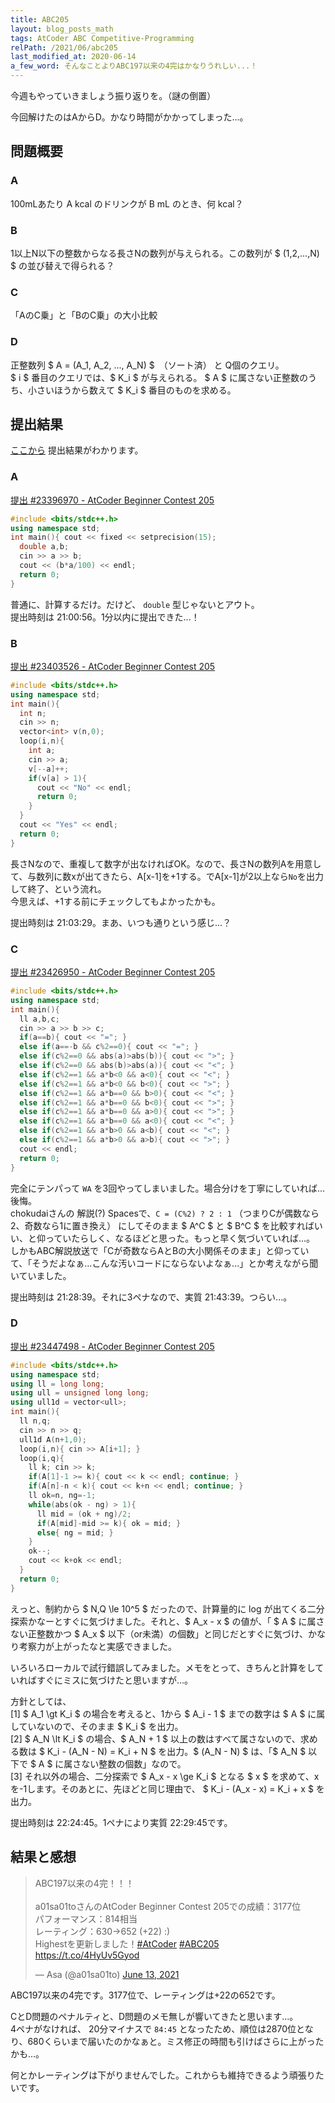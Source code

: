 ```yaml
---
title: ABC205
layout: blog_posts_math
tags: AtCoder ABC Competitive-Programming
relPath: /2021/06/abc205
last_modified_at: 2020-06-14
a_few_word: そんなことよりABC197以来の4完はかなりうれしい...！
---
```


今週もやっていきましょう振り返りを。（謎の倒置）

今回解けたのはAからD。かなり時間がかかってしまった...。

## 問題概要

### A
100mLあたり A kcal のドリンクが B mL のとき、何 kcal？

### B
1以上N以下の整数からなる長さNの数列が与えられる。この数列が $ (1,2,...,N) $ の並び替えで得られる？

### C
「AのC乗」と「BのC乗」の大小比較

### D
正整数列 $ A = (A_1, A_2, ..., A_N) $　（ソート済） と Q個のクエリ。<br>
$ i $ 番目のクエリでは、$ K_i $ が与えられる。 $ A $ に属さない正整数のうち、小さいほうから数えて $ K_i $ 番目のものを求める。

## 提出結果
[ここから](https://atcoder.jp/contests/abc205/submissions?f.User=a01sa01to) 提出結果がわかります。

### A
[提出 #23396970 - AtCoder Beginner Contest 205](https://atcoder.jp/contests/abc205/submissions/23396970)

```cpp
#include <bits/stdc++.h>
using namespace std;
int main(){ cout << fixed << setprecision(15);
  double a,b;
  cin >> a >> b;
  cout << (b*a/100) << endl;
  return 0;
}
```

普通に、計算するだけ。だけど、 `double` 型じゃないとアウト。<br>
提出時刻は 21:00:56。1分以内に提出できた...！

### B
[提出 #23403526 - AtCoder Beginner Contest 205](https://atcoder.jp/contests/abc205/submissions/23403526)

```cpp
#include <bits/stdc++.h>
using namespace std;
int main(){
  int n;
  cin >> n;
  vector<int> v(n,0);
  loop(i,n){
    int a;
    cin >> a;
    v[--a]++;
    if(v[a] > 1){
      cout << "No" << endl;
      return 0;
    }
  }
  cout << "Yes" << endl;
  return 0;
}
```

長さNなので、重複して数字が出なければOK。なので、長さNの数列Aを用意して、与数列に数xが出てきたら、A[x-1]を+1する。でA[x-1]が2以上なら`No`を出力して終了、という流れ。<br>
今思えば、+1する前にチェックしてもよかったかも。

提出時刻は 21:03:29。まあ、いつも通りという感じ...？

### C
[提出 #23426950 - AtCoder Beginner Contest 205](https://atcoder.jp/contests/abc205/submissions/23426950)

```cpp
#include <bits/stdc++.h>
using namespace std;
int main(){
  ll a,b,c;
  cin >> a >> b >> c;
  if(a==b){ cout << "="; }
  else if(a==-b && c%2==0){ cout << "="; }
  else if(c%2==0 && abs(a)>abs(b)){ cout << ">"; }
  else if(c%2==0 && abs(b)>abs(a)){ cout << "<"; }
  else if(c%2==1 && a*b<0 && a<0){ cout << "<"; }
  else if(c%2==1 && a*b<0 && b<0){ cout << ">"; }
  else if(c%2==1 && a*b==0 && b>0){ cout << "<"; }
  else if(c%2==1 && a*b==0 && b<0){ cout << ">"; }
  else if(c%2==1 && a*b==0 && a>0){ cout << ">"; }
  else if(c%2==1 && a*b==0 && a<0){ cout << "<"; }
  else if(c%2==1 && a*b>0 && a<b){ cout << "<"; }
  else if(c%2==1 && a*b>0 && a>b){ cout << ">"; }
  cout << endl;
  return 0;
}
```

完全にテンパって `WA` を3回やってしまいました。場合分けを丁寧にしていれば...後悔。<br>
chokudaiさんの 解説(?) Spacesで、`C = (C%2) ? 2 : 1` （つまりCが偶数なら2、奇数なら1に置き換え） にしてそのまま $ A^C $ と $ B^C $ を比較すればいい、と仰っていたらしく、なるほどと思った。もっと早く気づいていれば...。<br>
しかもABC解説放送で「Cが奇数ならAとBの大小関係そのまま」と仰っていて、「そうだよなぁ...こんな汚いコードにならないよなぁ...」とか考えながら聞いていました。

提出時刻は 21:28:39。それに3ペナなので、実質 21:43:39。つらい...。

### D
[提出 #23447498 - AtCoder Beginner Contest 205](https://atcoder.jp/contests/abc205/submissions/23447498)

```cpp
#include <bits/stdc++.h>
using namespace std;
using ll = long long;
using ull = unsigned long long;
using ull1d = vector<ull>;
int main(){
  ll n,q;
  cin >> n >> q;
  ull1d A(n+1,0);
  loop(i,n){ cin >> A[i+1]; }
  loop(i,q){
    ll k; cin >> k;
    if(A[1]-1 >= k){ cout << k << endl; continue; }
    if(A[n]-n < k){ cout << k+n << endl; continue; }
    ll ok=n, ng=-1;
    while(abs(ok - ng) > 1){
      ll mid = (ok + ng)/2;
      if(A[mid]-mid >= k){ ok = mid; }
      else{ ng = mid; }
    }
    ok--;
    cout << k+ok << endl;
  }
  return 0;
}
```

えっと、制約から $ N,Q \le 10^5 $ だったので、計算量的に log が出てくる二分探索かなーとすぐに気づけました。それと、$ A_x - x $ の値が、「 $ A $ に属さない正整数かつ $ A_x $ 以下（or未満）の個数」と同じだとすぐに気づけ、かなり考察力が上がったなと実感できました。

いろいろローカルで試行錯誤してみました。メモをとって、きちんと計算をしていればすぐにミスに気づけたと思いますが...。

方針としては、<br>
[1] $ A_1 \gt K_i $ の場合を考えると、1から $ A_i - 1 $ までの数字は $ A $ に属していないので、そのまま $ K_i $ を出力。<br>
[2] $ A_N \lt K_i $ の場合、$ A_N + 1 $ 以上の数はすべて属さないので、求める数は $ K_i - (A_N - N) = K_i + N $ を出力。$ (A_N - N) $ は、「$ A_N $ 以下で $ A $ に属さない整数の個数」なので。<br>
[3] それ以外の場合、二分探索で $ A_x - x \ge K_i $ となる $ x $ を求めて、xを-1します。そのあとに、先ほどと同じ理由で、 $ K_i - (A_x - x) = K_i + x $ を出力。

提出時刻は 22:24:45。1ペナにより実質 22:29:45です。

## 結果と感想

<blockquote class="twitter-tweet"><p lang="ja" dir="ltr">ABC197以来の4完！！！<br><br>a01sa01toさんのAtCoder Beginner Contest 205での成績：3177位<br>パフォーマンス：814相当<br>レーティング：630→652 (+22) :)<br>Highestを更新しました！<a href="https://twitter.com/hashtag/AtCoder?src=hash&amp;ref_src=twsrc%5Etfw">#AtCoder</a> <a href="https://twitter.com/hashtag/ABC205?src=hash&amp;ref_src=twsrc%5Etfw">#ABC205</a> <a href="https://t.co/4HyUv5Gyod">https://t.co/4HyUv5Gyod</a></p>&mdash; Asa (@a01sa01to) <a href="https://twitter.com/a01sa01to/status/1404084102362394630?ref_src=twsrc%5Etfw">June 13, 2021</a></blockquote> <script async src="https://platform.twitter.com/widgets.js" charset="utf-8"></script>

ABC197以来の4完です。3177位で、レーティングは+22の652です。

CとD問題のペナルティと、D問題のメモ無しが響いてきたと思います...。<br>
4ペナがなければ、 20分マイナスで `84:45` となったため、順位は2870位となり、680くらいまで届いたのかなぁと。ミス修正の時間も引けばさらに上がったかも...。

何とかレーティングは下がりませんでした。これからも維持できるよう頑張りたいです。